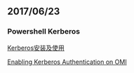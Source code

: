## 2017/06/23

### Powershell Kerberos

[Kerberos安装及使用](http://www.cnblogs.com/xiaodf/p/5968178.html)

[Enabling Kerberos Authentication on OMI](https://github.com/Microsoft/omi/blob/master/Unix/doc/setup-kerberos-omi.md)
